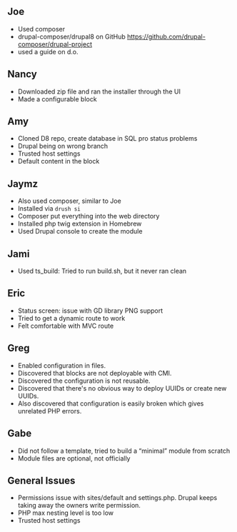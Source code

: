 ## Joe
- Used composer
- drupal-composer/drupal8 on GitHub https://github.com/drupal-composer/drupal-project
- used a guide on d.o.

## Nancy
- Downloaded zip file and ran the installer through the UI
- Made a configurable block

## Amy
- Cloned D8 repo, create database in SQL pro status problems
- Drupal being on wrong branch
- Trusted host settings
- Default content in the block

## Jaymz
- Also used composer, similar to Joe
- Installed via `drush si`
- Composer put everything into the web directory
- Installed php twig extension in Homebrew
- Used Drupal console to create the module

## Jami
- Used ts_build: Tried to run build.sh, but it never ran clean

## Eric
- Status screen: issue with GD library PNG support
- Tried to get a dynamic route to work
- Felt comfortable with MVC route

## Greg
- Enabled configuration in files.
- Discovered that blocks are not deployable with CMI.
- Discovered the configuration is not reusable.
- Discovered that there's no obvious way to deploy UUIDs or create new UUIDs.
- Also discovered that configuration is easily broken which gives unrelated PHP errors.

## Gabe
- Did not follow a template, tried to build a “minimal” module from scratch
- Module files are optional, not officially

## General Issues
- Permissions issue with sites/default and settings.php. Drupal keeps taking away the owners write permission.
- PHP max nesting level is too low
- Trusted host settings
